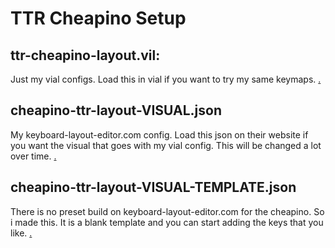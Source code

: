 # TTR Cheapino Setup

## ttr-cheapino-layout.vil:
Just my vial configs. Load this in vial if you want to try my same keymaps.
[.](https://raw.githubusercontent.com/TheTechRun/Cheapino-Configs/main/Extra/cheapino-ttr-vial.png)

## cheapino-ttr-layout-VISUAL.json
My keyboard-layout-editor.com config. Load this json on their website if you want the visual that goes with my vial config. This will be changed a lot over time. 
[.](https://raw.githubusercontent.com/TheTechRun/Cheapino-Configs/main/Extra/cheapino-ttr.png)

## cheapino-ttr-layout-VISUAL-TEMPLATE.json
There is no preset build on keyboard-layout-editor.com for the cheapino. So i made this. It is a blank template and you can start adding the keys that you like. 
[.](https://raw.githubusercontent.com/TheTechRun/Cheapino-Configs/main/Extra/cheapino-ttr-VISUAL-TEMPLATE.png)
